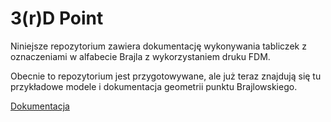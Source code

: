 # 3(r)D Point
Niniejsze repozytorium zawiera dokumentację wykonywania tabliczek z oznaczeniami w alfabecie Brajla z wykorzystaniem druku FDM.

Obecnie to repozytorium jest przygotowywane, ale już teraz znajdują się tu przykładowe modele i dokumentacja geometrii punktu Brajlowskiego.

[Dokumentacja](https://prowadnica.github.io/3DPoint)
